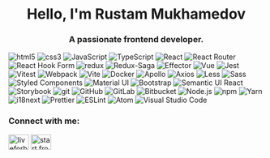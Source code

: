 <h1 align="center">Hello, I'm Rustam Mukhamedov</h1>
<h3 align="center">A passionate frontend developer.</h3>

<p>
<img alt="html5" src="https://img.shields.io/badge/-HTML5-E34F26?style=flat&logo=html5&logoColor=white" />
<img alt="css3" src="https://img.shields.io/badge/-CSS3-1572B6?style=flat&logo=css3&logoColor=white" />
<img alt="JavaScript" src="https://img.shields.io/badge/-JavaScript-F7DF1E?style=flat&logo=javascript&logoColor=white" />
<img alt="TypeScript" src="https://img.shields.io/badge/-TypeScript-007ACC?style=flat&logo=typescript&logoColor=white" />
<img alt="React" src="https://img.shields.io/badge/-React-45b8d8?style=flat&logo=react&logoColor=white" />
<img alt="React Router" src="https://img.shields.io/badge/-React_Router-CA4245?style=flat&logo=react-router&logoColor=white" />
<img alt="React Hook Form" src="https://img.shields.io/badge/-React_Hook_Form-EC5990?style=flat&logo=react-hook-form&logoColor=white" />
<img alt="redux" src="https://img.shields.io/badge/-Redux-764ABC?style=flat&logo=redux&logoColor=white" />
<img alt="Redux-Saga" src="https://img.shields.io/badge/-Redux_Saga-999999?style=flat&logo=redux-saga&logoColor=white" />
<img alt="Effector" src="https://img.shields.io/badge/-Effector-F36001?style=flat&logo=meteor&logoColor=white" />
<img alt="Vue" src="https://img.shields.io/badge/-Vue.js-4FC08D?style=flat&logo=vue.js&logoColor=white" />
<img alt="Jest" src="https://img.shields.io/badge/-Jest-C21325?style=flat&logo=jest&logoColor=white" />
<img alt="Vitest" src="https://img.shields.io/badge/-Vitest-6E9F18?style=flat&logo=vitest&logoColor=white" />
  
<img alt="Webpack" src="https://img.shields.io/badge/-Webpack-8DD6F9?style=flat&logo=webpack&logoColor=white" />
<img alt="Vite" src="https://img.shields.io/badge/-Vite-646CFF?style=flat&logo=vite&logoColor=white" />
<img alt="Docker" src="https://img.shields.io/badge/-Docker-46a2f1?style=flat&logo=docker&logoColor=white" />
<img alt="Apollo" src="https://img.shields.io/badge/-Apollo%20GraphQL-311C87?style=flat&logo=apollo-graphql&logoColor=white" />
<img alt="Axios" src="https://img.shields.io/badge/-Axios-5A29E4?style=flat&logo=axios&logoColor=white" />
  
<img alt="Less" src="https://img.shields.io/badge/-Less-1D365D?style=flat&logo=less&logoColor=white" />
<img alt="Sass" src="https://img.shields.io/badge/-Sass-CC6699?style=flat&logo=sass&logoColor=white" />
<img alt="Styled Components" src="https://img.shields.io/badge/-Styled_Components-db7092?style=flat&logo=styled-components&logoColor=white" />
<img alt="Material UI" src="https://img.shields.io/badge/-Material_UI-007FFF?style=flat&logo=mui&logoColor=white" />
<img alt="Bootstrap" src="https://img.shields.io/badge/-Bootstrap-7952B3?style=flat&logo=bootstrap&logoColor=white" />
<img alt="Semantic UI React" src="https://img.shields.io/badge/-Semantic_UI_React-35BDB2?style=flat&logo=semantic-ui-react&logoColor=white" />
<img alt="Storybook" src="https://img.shields.io/badge/-Storybook-FF4785?style=flat&logo=storybook&logoColor=white" />
  
<img alt="git" src="https://img.shields.io/badge/-Git-F05032?style=flat&logo=git&logoColor=white" />
<img alt="GitHub" src="https://img.shields.io/badge/-GitHub-181717?style=flat&logo=github&logoColor=white" />
<img alt="GitLab" src="https://img.shields.io/badge/-GitLab-FC6D26?style=flat&logo=gitlab&logoColor=white" />
<img alt="Bitbucket" src="https://img.shields.io/badge/-Bitbucket-0052CC?style=flat&logo=bitbucket&logoColor=white" />

<img alt="Node.js" src="https://img.shields.io/badge/-Node.js-339933?style=flat&logo=Node.js&logoColor=white" />
<img alt="npm" src="https://img.shields.io/badge/-NPM-CB3837?style=flat&logo=npm&logoColor=white" />
<img alt="Yarn" src="https://img.shields.io/badge/-Yarn-2C8EBB?style=flat&logo=Yarn&logoColor=white" />
<img alt="i18next" src="https://img.shields.io/badge/-i18next-26A69A?style=flat&logo=i18next&logoColor=white" />
<img alt="Prettier" src="https://img.shields.io/badge/-Prettier-F7B93E?style=flat&logo=prettier&logoColor=white" />
<img alt="ESLint" src="https://img.shields.io/badge/-ESLint-4B32C3?style=flat&logo=eslint&logoColor=white" />
  
<img alt="Atom" src="https://img.shields.io/badge/-Atom-66595C?style=flat&logo=Atom&logoColor=white" />
<img alt="Visual Studio Code" src="https://img.shields.io/badge/-Visual_Studio_Code-007ACC?style=flat&logo=Visual-Studio-Code&logoColor=white" />
</p>

<h3 align="left">Connect with me:</h3>
<p align="left">
<a href="https://linkedin.com/in/rustam-mukhamedov-739975174" target="blank"><img align="center" src="https://raw.githubusercontent.com/rahuldkjain/github-profile-readme-generator/master/src/images/icons/Social/linked-in-alt.svg" alt="liveforblaze" height="30" width="40" /></a>
<a href="https://instagram.com/start.frontend" target="blank"><img align="center" src="https://raw.githubusercontent.com/rahuldkjain/github-profile-readme-generator/master/src/images/icons/Social/instagram.svg" alt="start.frontend" height="30" width="40" /></a>
</p>

<!--
**LiveForBlaze/LiveForBlaze** is a ✨ _special_ ✨ repository because its `README.md` (this file) appears on your GitHub profile.

Here are some ideas to get you started:

- 🔭 I’m currently working on ...
- 🌱 I’m currently learning ...
- 👯 I’m looking to collaborate on ...
- 🤔 I’m looking for help with ...
- 💬 Ask me about ...
- 📫 How to reach me: ...
- 😄 Pronouns: ...
- ⚡ Fun fact: ...
-->
